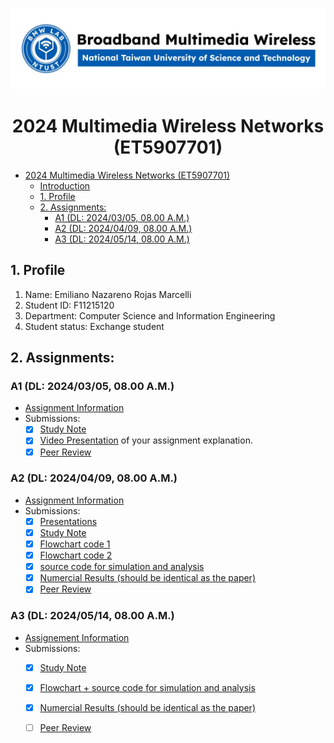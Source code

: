 ![](./assets/lab-logo.jpeg)

# <center> 2024 Multimedia Wireless Networks (ET5907701) </center>

- [ 2024 Multimedia Wireless Networks (ET5907701) ](#-2024-multimedia-wireless-networks-et5907701-)
  - [Introduction](#introduction)
  - [1. Profile](#1-profile)
  - [2. Assignments:](#2-assignments)
    - [A1 (DL: 2024/03/05, 08.00 A.M.)](#a1-dl-20240305-0800-am)
    - [A2 (DL: 2024/04/09, 08.00 A.M.)](#a2-dl-20240409-0800-am)
    - [A3 (DL: 2024/05/14, 08.00 A.M.)](#a3-dl-20240514-0800-am)

## 1. Profile
1. Name: Emiliano Nazareno Rojas Marcelli
2. Student ID: F11215120
3. Department: Computer Science and Information Engineering
4. Student status: Exchange student

## 2. Assignments:

### A1 (DL: 2024/03/05, 08.00 A.M.)
- [Assignment Information](https://github.com/bmw-ece-ntust/multimedia-wireless-network?tab=readme-ov-file#a1-deadline-35-0800-am)
- Submissions:
  - [x] [Study Note](Assignment.md)
  - [x] [Video Presentation](https://youtu.be/8B9ZsdBQUH4) of your assignment explanation.
  - [x] [Peer Review](https://forms.gle/tPVAdfAc4hBiUtg88)

### A2 (DL: 2024/04/09, 08.00 A.M.)
- [Assignment Information](https://github.com/bmw-ece-ntust/multimedia-wireless-network?tab=readme-ov-file#a2-deadline-49-0800-am)
- Submissions:
  - [X] [Presentations](https://drive.google.com/drive/folders/17fVFtDaijZkDHFQiZUYmNFMOxfvh1ljf?usp=sharing)
  - [X] [Study Note](Assigment2.md)
  - [X] [Flowchart code 1](https://camo.githubusercontent.com/4dfff8f2a6809f44f90d27e370ce02cf7be60bbd9ba63fbe861c9540a2725299/68747470733a2f2f6861636b6d642e696f2f5f75706c6f6164732f536b774649306267412e706e67)
  - [X] [Flowchart code 2](https://camo.githubusercontent.com/e3a3c424ddb14c50e6cb83e68a700f91c469968b07efa2a6d402e728bf99d7ff/68747470733a2f2f6861636b6d642e696f2f5f75706c6f6164732f4279414655525765432e706e67)
  - [X] [source code for simulation and analysis](Assigment2.md) 
  - [X] [Numercial Results (should be identical as the paper)](Assigment2.md)
  - [X] [Peer Review](https://forms.gle/njd22Apu7ZGTbKzJ7)

### A3 (DL: 2024/05/14, 08.00 A.M.)
- [Assignement Information](https://github.com/bmw-ece-ntust/multimedia-wireless-network?tab=readme-ov-file#a3-deadline-514-0800-am)
- Submissions:
  - [x] [Study Note](https://github.com/bmw-ece-ntust/multimedia-wireless-network/blob/7e9fdf4193622a7f77d07baaad23e495ba39fec6/assignment-3.md)
  - [x] [Flowchart + source code for simulation and analysis](https://github.com/bmw-ece-ntust/multimedia-wireless-network/blob/2024-F11215120-Emiliano-Nazareno-Rojas-Marcelli/assignment-3.md#flow-chart)
  - [x] [Numercial Results (should be identical as the paper)](https://github.com/bmw-ece-ntust/multimedia-wireless-network/blob/2024-F11215120-Emiliano-Nazareno-Rojas-Marcelli/assignment-3.md#results)
  - [ ] [Peer Review](https://forms.gle/yVtjYqxZyRgcjbeE8)

